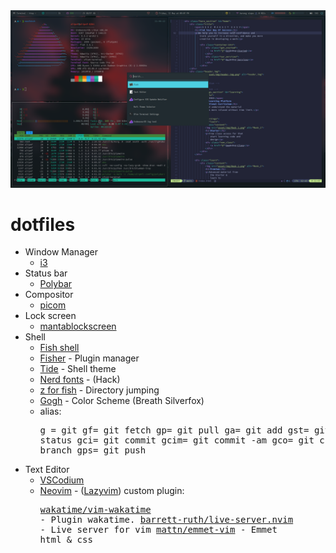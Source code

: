 <div align=center>
  <img src='./asset/screenshot/screenshot.png' alt='screenshot' />
</div>

# dotfiles

- Window Manager
  - [i3](https://i3wm.org/)
- Status bar
  - [Polybar](https://github.com/polybar/polybar)
- Compositor
  - [picom](https://aur.archlinux.org/packages/picom-git)
- Lock screen
  - [mantablockscreen](https://github.com/reorr/mantablockscreen)
- Shell
  - [Fish shell](https://fishshell.com/)
  - [Fisher](https://github.com/jorgebucaran/fisher) - Plugin manager
  - [Tide](https://github.com/IlanCosman/tide) - Shell theme
  - [Nerd fonts](https://github.com/ryanoasis/nerd-fonts) - (Hack)
  - [z for fish](https://github.com/jethrokuan/z) - Directory jumping
  - [Gogh](https://gogh-co.github.io/Gogh/) - Color Scheme (Breath Silverfox)
  - alias: <pre>g = git
    gf= git fetch
    gp= git pull
    ga= git add
    gst= git status
    gci= git commit
    gcim= git commit -am
    gco= git checkout
    gbr= git branch
    gps= git push
- Text Editor
  - [VSCodium](https://vscodium.com/)
  - [Neovim](https://neovim.io/) - ([Lazyvim](https://www.lazyvim.org/))
    custom plugin: <pre>[wakatime/vim-wakatime](https://github.com/wakatime/vim-wakatime) - Plugin wakatime.
    [barrett-ruth/live-server.nvim](https://github.com/barrett-ruth/live-server.nvim) - Live server for vim
    [mattn/emmet-vim](https://github.com/mattn/emmet-vim) - Emmet html & css
